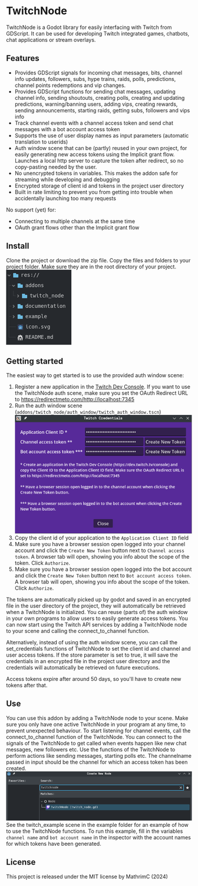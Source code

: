 # TwitchNode
TwitchNode is a Godot library for easily interfacing with Twitch from GDScript. It can be used for developing Twitch integrated games, chatbots, chat applications or stream overlays.

## Features
- Provides GDScript signals for incoming chat messages, bits, channel info updates, followers, subs, hype trains, raids, polls, predictions, channel points redemptions and vip changes.
- Provides GDScript functions for sending chat messages, updating channel info, sending shoutouts, creating polls, creating and updating predictions, warning/banning users, adding vips, creating rewards, sending announcements, starting raids, getting subs, followers and vips info
- Track channel events with a channel access token and send chat messages with a bot account access token
- Supports the use of user display names as input parameters (automatic translation to userids)
- Auth window scene that can be (partly) reused in your own project, for easily generating new access tokens using the Implicit grant flow. Launches a local http server to capture the token after redirect, so no copy-pasting needed by the user.
- No unencrypted tokens in variables. This makes the addon safe for streaming while developing and debugging
- Encrypted storage of client id and tokens in the project user directory
- Built in rate limiting to prevent you from getting into trouble when accidentally launching too many requests


No support (yet) for:
- Connecting to multiple channels at the same time
- OAuth grant flows other than the Implicit grant flow

## Install
Clone the project or download the zip file. Copy the files and folders to your project folder. Make sure they are in the root directory of your project.
![project_folder](./documentation/project_folder.png)

## Getting started
The easiest way to get started is to use the provided auth window scene:

1) Register a new application in the [Twitch Dev Console](https://dev.twitch.tv/console). If you want to use the TwitchNode auth scene, make sure you set the OAuth Redirect URL to https://redirectmeto.com/http://localhost:7345
2) Run the auth window scene (`addons/twitch_node/auth_window/twitch_auth_window.tscn`)
![twitch_auth_window](./documentation/auth_window.png)
3) Copy the client id of your application to the `Application Client ID` field
4) Make sure you have a browser session open logged into your channel account and click the `Create New Token` button next to `Channel access token`. A browser tab will open, showing you info about the scope of the token. Click `Authorize`.
5) Make sure you have a browser session open logged into the bot account and click the `Create New Token` button next to `Bot account access token`. A browser tab will open, showing you info about the scope of the token. Click `Authorize`.

The tokens are automatically picked up by godot and saved in an encrypted file in the user directory of the project, they will automatically be retrieved when a TwitchNode is initialized. You can reuse (parts of) the auth window in your own programs to allow users to easily generate access tokens.
You can now start using the Twitch API services by adding a TwitchNode node to your scene and calling the connect_to_channel function.

Alternatively, instead of using the auth window scene, you can call the set_credentials functions of TwitchNode to set the client id and channel and user access tokens. If the store parameter is set to true, it will save the credentials in an encrypted file in the project user directory and the credentials will automatically be retrieved on future executions.

Access tokens expire after around 50 days, so you'll have to create new tokens after that.

## Use
You can use this addon by adding a TwitchNode node to your scene. Make sure you only have one active TwitchNode in your program at any time, to prevent unexpected behaviour.
To start listening for channel events, call the connect_to_channel function of the TwitchNode. You can connect to the signals of the TwitchNode to get called when events happen like new chat messages, new followers etc. Use the functions of the TwitchNode to perform actions like sending messages, starting polls etc. The channelname passed in input should be the channel for which an access token has been created.
![adding_twitchnode](./documentation/adding_twitchnode.png)
See the twitch_example scene in the example folder for an example of how to use the TwitchNode functions. To run this example, fill in the variables `channel name` and `bot account name` in the inspector with the account names for which tokens have been generated.

## License
This project is released under the MIT license by MathrimC (2024)
